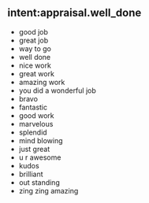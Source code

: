 ## intent:appraisal.well_done
- good job
- great job
- way to go
- well done
- nice work
- great work
- amazing work
- you did a wonderful job
- bravo
- fantastic
- good work
- marvelous
- splendid
- mind blowing
- just great
- u r awesome
- kudos
- brilliant
- out standing
- zing zing amazing
